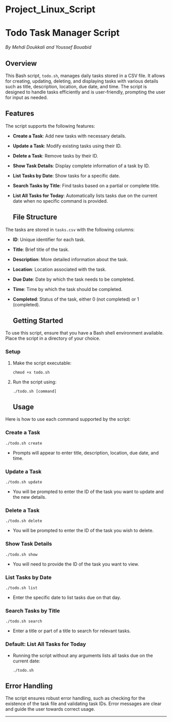 # Project_Linux_Script
# Todo Task Manager Script
*By Mehdi Doukkali and Youssef Bouabid*

  ## Overview
This Bash script, `todo.sh`, manages daily tasks stored in a CSV file. It allows for creating, updating, deleting, and displaying tasks with various details such as title, description, location, due date, and time. The script is designed to handle tasks efficiently and is user-friendly, prompting the user for input as needed.

  ## Features
The script supports the following features:
- **Create a Task**: Add new tasks with necessary details.
- **Update a Task**: Modify existing tasks using their ID.
- **Delete a Task**: Remove tasks by their ID.
- **Show Task Details**: Display complete information of a task by ID.
- **List Tasks by Date**: Show tasks for a specific date.
- **Search Tasks by Title**: Find tasks based on a partial or complete title.
- **List All Tasks for Today**: Automatically lists tasks due on the current date when no specific command is provided.

  ## File Structure
The tasks are stored in `tasks.csv` with the following columns:
- **ID**: Unique identifier for each task.
- **Title**: Brief title of the task.
- **Description**: More detailed information about the task.
- **Location**: Location associated with the task.
- **Due Date**: Date by which the task needs to be completed.
- **Time**: Time by which the task should be completed.
- **Completed**: Status of the task, either 0 (not completed) or 1 (completed).

  ## Getting Started
To use this script, ensure that you have a Bash shell environment available. Place the script in a directory of your choice.

### Setup
1. Make the script executable:
   ```
   chmod +x todo.sh
   ```
2. Run the script using:
   ```
   ./todo.sh [command]
   ```

   ## Usage
Here is how to use each command supported by the script:

### Create a Task
```
./todo.sh create
```
- Prompts will appear to enter title, description, location, due date, and time.

### Update a Task
```
./todo.sh update
```
- You will be prompted to enter the ID of the task you want to update and the new details.

### Delete a Task
```
./todo.sh delete
```
- You will be prompted to enter the ID of the task you wish to delete.

### Show Task Details
```
./todo.sh show
```
- You will need to provide the ID of the task you want to view.

### List Tasks by Date
```
./todo.sh list
```
- Enter the specific date to list tasks due on that day.

### Search Tasks by Title
```
./todo.sh search
```
- Enter a title or part of a title to search for relevant tasks.

### Default: List All Tasks for Today
- Running the script without any arguments lists all tasks due on the current date:
  ```
  ./todo.sh
  ```

## Error Handling
The script ensures robust error handling, such as checking for the existence of the task file and validating task IDs. Error messages are clear and guide the user towards correct usage.

---
